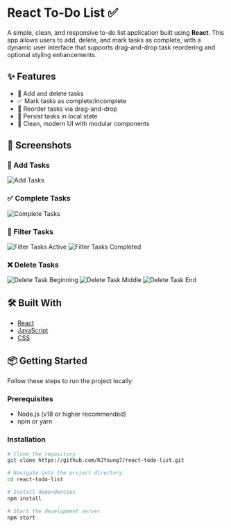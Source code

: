 # React To-Do List ✅

A simple, clean, and responsive to-do list application built using **React**. This app allows users to add, delete, and mark tasks as complete, with a dynamic user interface that supports drag-and-drop task reordering and optional styling enhancements.

## ✨ Features

- 📝 Add and delete tasks
- ✅ Mark tasks as complete/incomplete
- 🔁 Reorder tasks via drag-and-drop
- 💾 Persist tasks in local state
- 🎨 Clean, modern UI with modular components

## 📸 Screenshots

### 📝 Add Tasks

![Add Tasks](./public/assets/screenshots/AddTask.png)

### ✅ Complete Tasks

![Complete Tasks](./public/assets/screenshots/CompleteTasks.png)

### 🔽 Filter Tasks

![Filter Tasks Active](./public/assets/screenshots/FilterTasksActive.png)
![Filter Tasks Completed](./public/assets/screenshots/FilterTasksCompleted.png)

### ❌ Delete Tasks

![Delete Task Beginning](./public/assets/screenshots/DeleteTaskBeginning.png)
![Delete Task Middle](./public/assets/screenshots/DeleteTaskMiddle.png)
![Delete Task End](./public/assets/screenshots/DeleteTaskEnd.png)

## 🛠️ Built With

- [React](https://reactjs.org/)
- [JavaScript](https://developer.mozilla.org/en-US/docs/Web/JavaScript)
- [CSS](https://developer.mozilla.org/en-US/docs/Web/CSS)

## 📦 Getting Started

Follow these steps to run the project locally:

### Prerequisites

- Node.js (v18 or higher recommended)
- npm or yarn

### Installation

```bash
# Clone the repository
git clone https://github.com/RJYoung7/react-todo-list.git

# Navigate into the project directory
cd react-todo-list

# Install dependencies
npm install

# Start the development server
npm start
```
